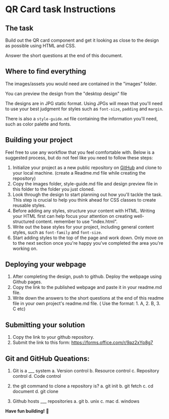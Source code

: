 #  QR Card task Instructions


## The task

Build out the QR card component and get it looking as close to the design as possible using HTML and CSS. 

Answer the short questions at the end of this document.


## Where to find everything

The images/assets you would need are contained in the "images" folder.

You can preview the design from the "desktop design" file

The designs are in JPG static format. Using JPGs will mean that you'll need to use your best judgment for styles such as `font-size`, `padding` and `margin`. 

There is also a `style-guide.md` file containing the information you'll need, such as color palette and fonts.

## Building your project

Feel free to use any workflow that you feel comfortable with. Below is a suggested process, but do not feel like you need to follow these steps:

1. Initialize your project as a new public repository on [GitHub](https://github.com/) and clone to your local machine. (create a Readme.md file while creating the repository)
2. Copy the images folder, style-guide.md file and design preview file in this folder to the folder you just cloned.
3. Look through the design to start planning out how you'll tackle the task. This step is crucial to help you think ahead for CSS classes to create reusable styles.
4. Before adding any styles, structure your content with HTML. Writing your HTML first can help focus your attention on creating well-structured content. remember to use "index.html".
5. Write out the base styles for your project, including general content styles, such as `font-family` and `font-size`.
6. Start adding styles to the top of the page and work down. Only move on to the next section once you're happy you've completed the area you're working on.

## Deploying your webpage

1. After completing the design, push to github. Deploy the webpage using Github pages.
2. Copy the link to the published webpage and paste it in your readme.md file.
3. Write down the answers to the short questions at the end of this readme file in your own project's readme.md file. ( Use the format: 1. A,  2. B, 3. C etc)


## Submitting your solution

1. Copy the link to your github repository.
2. Submit the link to this form: https://forms.office.com/r/9az2xYp8g7


## Git and GitHub Queations:

1. Git is a ___ system
  a. Version control
  b. Resource control
  c. Repository control
  d. Code control

2. the git command to clone a repository is?
  a. git init
  b. git fetch
  c. cd  document
  d. git clone

3. Github hosts ___ repositories
  a. git
  b. unix
  c. mac
  d. windows




**Have fun building!** 🚀

